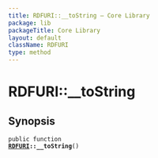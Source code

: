 ```yaml
---
title: RDFURI::__toString — Core Library
package: lib
packageTitle: Core Library
layout: default
className: RDFURI
type: method
---
```


# RDFURI::__toString

## Synopsis

<code>public function <b><a href="RDFURI">RDFURI</a>::__toString</b>()</code>

